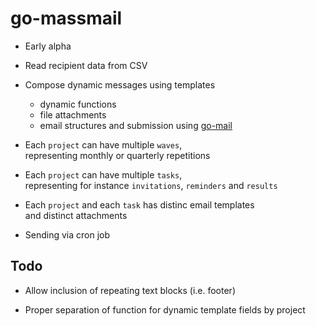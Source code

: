 # go-massmail

* Early alpha

* Read recipient data from CSV

* Compose dynamic messages using templates
  * dynamic functions
  * file attachments
  * email structures and submission using [go-mail](https://github.com/pbberlin/go-mail)

* Each `project` can have multiple `waves`,  
  representing monthly or quarterly repetitions

* Each `project` can have multiple `tasks`,  
  representing for instance `invitations`, `reminders` and `results`

* Each `project` and each `task` has distinc email templates  
  and distinct attachments

* Sending via cron job

## Todo

* Allow inclusion of repeating text blocks (i.e. footer)

* Proper separation of function for dynamic template fields by project